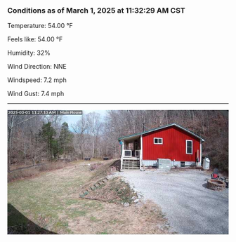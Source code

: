 ### Conditions as of March 1, 2025 at 11:32:29 AM CST 

Temperature: 54.00 &deg;F

Feels like: 54.00 &deg;F

Humidity: 32%

Wind Direction: NNE

Windspeed: 7.2 mph

Wind Gust: 7.4 mph

---

<img src="./images/latest.jpeg"/>

